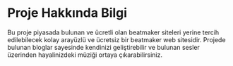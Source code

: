 # Proje Hakkında Bilgi
Bu proje piyasada bulunan ve ücretli olan beatmaker siteleri yerine tercih edilebilecek kolay arayüzlü ve ücretsiz bir beatmaker web sitesidir. Projede bulunan bloglar sayesinde kendinizi geliştirebilir ve bulunan sesler üzerinden hayalinizdeki müziği ortaya çıkarabilirsiniz.
